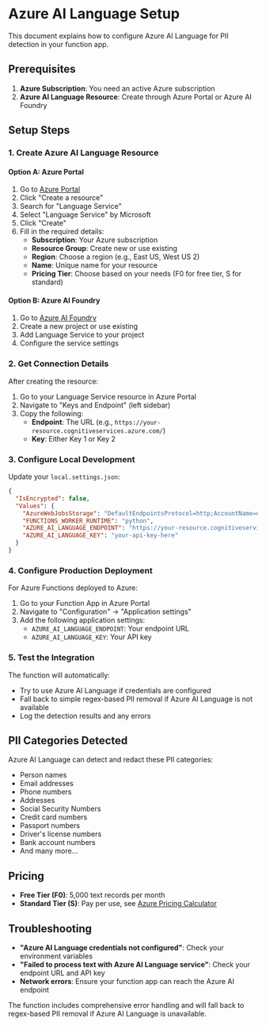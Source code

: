 # Azure AI Language Setup

This document explains how to configure Azure AI Language for PII detection in your function app.

## Prerequisites

1. **Azure Subscription**: You need an active Azure subscription
2. **Azure AI Language Resource**: Create through Azure Portal or Azure AI Foundry

## Setup Steps

### 1. Create Azure AI Language Resource

#### Option A: Azure Portal
1. Go to [Azure Portal](https://portal.azure.com)
2. Click "Create a resource"
3. Search for "Language Service" 
4. Select "Language Service" by Microsoft
5. Click "Create"
6. Fill in the required details:
   - **Subscription**: Your Azure subscription
   - **Resource Group**: Create new or use existing
   - **Region**: Choose a region (e.g., East US, West US 2)
   - **Name**: Unique name for your resource
   - **Pricing Tier**: Choose based on your needs (F0 for free tier, S for standard)

#### Option B: Azure AI Foundry
1. Go to [Azure AI Foundry](https://ai.azure.com)
2. Create a new project or use existing
3. Add Language Service to your project
4. Configure the service settings

### 2. Get Connection Details

After creating the resource:

1. Go to your Language Service resource in Azure Portal
2. Navigate to "Keys and Endpoint" (left sidebar)
3. Copy the following:
   - **Endpoint**: The URL (e.g., `https://your-resource.cognitiveservices.azure.com/`)
   - **Key**: Either Key 1 or Key 2

### 3. Configure Local Development

Update your `local.settings.json`:

```json
{
  "IsEncrypted": false,
  "Values": {
    "AzureWebJobsStorage": "DefaultEndpointsProtocol=http;AccountName=devstoreaccount1;AccountKey=Eby8vdM02xNOcqFlqUwJPLlmEtlCDXJ1OUzFT50uSRZ6IFsuFq2UVErCz4I6tq/K1SZFPTOtr/KBHBeksoGMGw==;BlobEndpoint=http://127.0.0.1:10000/devstoreaccount1;",
    "FUNCTIONS_WORKER_RUNTIME": "python",
    "AZURE_AI_LANGUAGE_ENDPOINT": "https://your-resource.cognitiveservices.azure.com/",
    "AZURE_AI_LANGUAGE_KEY": "your-api-key-here"
  }
}
```

### 4. Configure Production Deployment

For Azure Functions deployed to Azure:

1. Go to your Function App in Azure Portal
2. Navigate to "Configuration" → "Application settings"
3. Add the following application settings:
   - `AZURE_AI_LANGUAGE_ENDPOINT`: Your endpoint URL
   - `AZURE_AI_LANGUAGE_KEY`: Your API key

### 5. Test the Integration

The function will automatically:
- Try to use Azure AI Language if credentials are configured
- Fall back to simple regex-based PII removal if Azure AI Language is not available
- Log the detection results and any errors

## PII Categories Detected

Azure AI Language can detect and redact these PII categories:
- Person names
- Email addresses
- Phone numbers
- Addresses
- Social Security Numbers
- Credit card numbers
- Passport numbers
- Driver's license numbers
- Bank account numbers
- And many more...

## Pricing

- **Free Tier (F0)**: 5,000 text records per month
- **Standard Tier (S)**: Pay per use, see [Azure Pricing Calculator](https://azure.microsoft.com/pricing/calculator/)

## Troubleshooting

- **"Azure AI Language credentials not configured"**: Check your environment variables
- **"Failed to process text with Azure AI Language service"**: Check your endpoint URL and API key
- **Network errors**: Ensure your function app can reach the Azure AI endpoint

The function includes comprehensive error handling and will fall back to regex-based PII removal if Azure AI Language is unavailable.